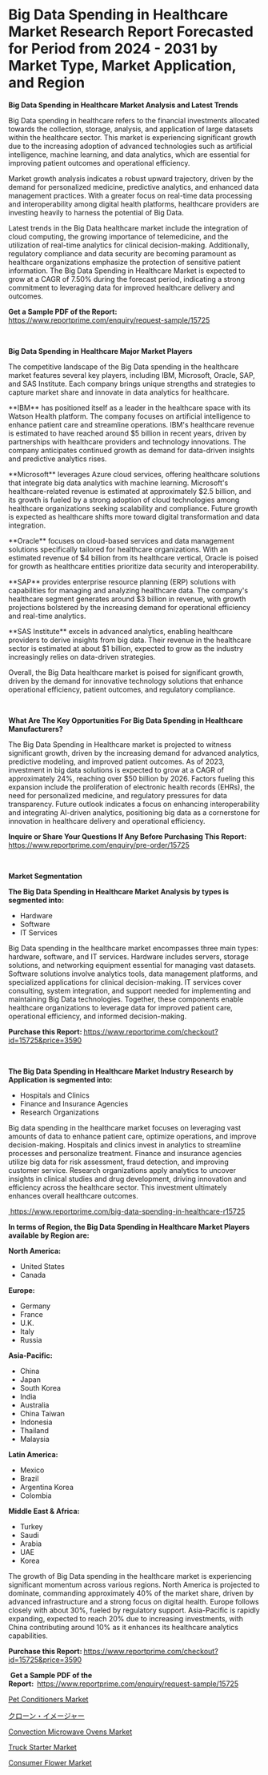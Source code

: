 <p><h1>Big Data Spending in Healthcare Market Research Report Forecasted for Period from 2024 -  2031 by Market Type, Market Application, and Region</h1></p><p><strong>Big Data Spending in Healthcare Market Analysis and Latest Trends</strong></p>
<p><p>Big Data spending in healthcare refers to the financial investments allocated towards the collection, storage, analysis, and application of large datasets within the healthcare sector. This market is experiencing significant growth due to the increasing adoption of advanced technologies such as artificial intelligence, machine learning, and data analytics, which are essential for improving patient outcomes and operational efficiency.</p><p>Market growth analysis indicates a robust upward trajectory, driven by the demand for personalized medicine, predictive analytics, and enhanced data management practices. With a greater focus on real-time data processing and interoperability among digital health platforms, healthcare providers are investing heavily to harness the potential of Big Data.</p><p>Latest trends in the Big Data healthcare market include the integration of cloud computing, the growing importance of telemedicine, and the utilization of real-time analytics for clinical decision-making. Additionally, regulatory compliance and data security are becoming paramount as healthcare organizations emphasize the protection of sensitive patient information. The Big Data Spending in Healthcare Market is expected to grow at a CAGR of 7.50% during the forecast period, indicating a strong commitment to leveraging data for improved healthcare delivery and outcomes.</p></p>
<p><strong>Get a Sample PDF of the Report:&nbsp;</strong> <a href="https://www.reportprime.com/enquiry/request-sample/15725">https://www.reportprime.com/enquiry/request-sample/15725</a></p>
<p>&nbsp;</p>
<p><strong>Big Data Spending in Healthcare Major Market Players</strong></p>
<p><p>The competitive landscape of the Big Data spending in the healthcare market features several key players, including IBM, Microsoft, Oracle, SAP, and SAS Institute. Each company brings unique strengths and strategies to capture market share and innovate in data analytics for healthcare.</p><p>**IBM** has positioned itself as a leader in the healthcare space with its Watson Health platform. The company focuses on artificial intelligence to enhance patient care and streamline operations. IBM's healthcare revenue is estimated to have reached around $5 billion in recent years, driven by partnerships with healthcare providers and technology innovations. The company anticipates continued growth as demand for data-driven insights and predictive analytics rises.</p><p>**Microsoft** leverages Azure cloud services, offering healthcare solutions that integrate big data analytics with machine learning. Microsoft's healthcare-related revenue is estimated at approximately $2.5 billion, and its growth is fueled by a strong adoption of cloud technologies among healthcare organizations seeking scalability and compliance. Future growth is expected as healthcare shifts more toward digital transformation and data integration.</p><p>**Oracle** focuses on cloud-based services and data management solutions specifically tailored for healthcare organizations. With an estimated revenue of $4 billion from its healthcare vertical, Oracle is poised for growth as healthcare entities prioritize data security and interoperability. </p><p>**SAP** provides enterprise resource planning (ERP) solutions with capabilities for managing and analyzing healthcare data. The company's healthcare segment generates around $3 billion in revenue, with growth projections bolstered by the increasing demand for operational efficiency and real-time analytics.</p><p>**SAS Institute** excels in advanced analytics, enabling healthcare providers to derive insights from big data. Their revenue in the healthcare sector is estimated at about $1 billion, expected to grow as the industry increasingly relies on data-driven strategies.</p><p>Overall, the Big Data healthcare market is poised for significant growth, driven by the demand for innovative technology solutions that enhance operational efficiency, patient outcomes, and regulatory compliance.</p></p>
<p>&nbsp;</p>
<p><strong>What Are The Key Opportunities For Big Data Spending in Healthcare Manufacturers?</strong></p>
<p><p>The Big Data Spending in Healthcare market is projected to witness significant growth, driven by the increasing demand for advanced analytics, predictive modeling, and improved patient outcomes. As of 2023, investment in big data solutions is expected to grow at a CAGR of approximately 24%, reaching over $50 billion by 2026. Factors fueling this expansion include the proliferation of electronic health records (EHRs), the need for personalized medicine, and regulatory pressures for data transparency. Future outlook indicates a focus on enhancing interoperability and integrating AI-driven analytics, positioning big data as a cornerstone for innovation in healthcare delivery and operational efficiency.</p></p>
<p><strong>Inquire or Share Your Questions If Any Before Purchasing This Report:</strong> <a href="https://www.reportprime.com/enquiry/pre-order/15725">https://www.reportprime.com/enquiry/pre-order/15725</a></p>
<p>&nbsp;</p>
<p><strong>Market Segmentation</strong></p>
<p><strong>The Big Data Spending in Healthcare Market Analysis by types is segmented into:</strong></p>
<p><ul><li>Hardware</li><li>Software</li><li>IT Services</li></ul></p>
<p><p>Big Data spending in the healthcare market encompasses three main types: hardware, software, and IT services. Hardware includes servers, storage solutions, and networking equipment essential for managing vast datasets. Software solutions involve analytics tools, data management platforms, and specialized applications for clinical decision-making. IT services cover consulting, system integration, and support needed for implementing and maintaining Big Data technologies. Together, these components enable healthcare organizations to leverage data for improved patient care, operational efficiency, and informed decision-making.</p></p>
<p><strong>Purchase this Report:&nbsp;</strong><a href="https://www.reportprime.com/checkout?id=15725&price=3590">https://www.reportprime.com/checkout?id=15725&price=3590</a></p>
<p>&nbsp;</p>
<p><strong>The Big Data Spending in Healthcare Market Industry Research by Application is segmented into:</strong></p>
<p><ul><li>Hospitals and Clinics</li><li>Finance and Insurance Agencies</li><li>Research Organizations</li></ul></p>
<p><p>Big data spending in the healthcare market focuses on leveraging vast amounts of data to enhance patient care, optimize operations, and improve decision-making. Hospitals and clinics invest in analytics to streamline processes and personalize treatment. Finance and insurance agencies utilize big data for risk assessment, fraud detection, and improving customer service. Research organizations apply analytics to uncover insights in clinical studies and drug development, driving innovation and efficiency across the healthcare sector. This investment ultimately enhances overall healthcare outcomes.</p></p>
<p><a href="https://www.reportprime.com/big-data-spending-in-healthcare-r15725">&nbsp;https://www.reportprime.com/big-data-spending-in-healthcare-r15725</a></p>
<p><strong>In terms of Region, the Big Data Spending in Healthcare Market Players available by Region are:</strong></p>
<p>
    <p> <strong> North America: </strong>
        <ul>
            <li>United States</li>
            <li>Canada</li>
        </ul>
        </p> 
    <p> <strong> Europe: </strong>
        <ul>
            <li>Germany</li>
            <li>France</li>
            <li>U.K.</li>
            <li>Italy</li>
            <li>Russia</li>
        </ul>
        </p> 
    <p> <strong> Asia-Pacific: </strong>
        <ul>
            <li>China</li>
            <li>Japan</li>
            <li>South Korea</li>
            <li>India</li>
            <li>Australia</li>
            <li>China Taiwan</li>
            <li>Indonesia</li>
            <li>Thailand</li>
            <li>Malaysia</li>
        </ul>
        </p> 
    <p> <strong> Latin America: </strong>
        <ul>
            <li>Mexico</li>
            <li>Brazil</li>
            <li>Argentina Korea</li>
            <li>Colombia</li>
        </ul>
        </p> 
    <p> <strong> Middle East & Africa: </strong>
        <ul>
            <li>Turkey</li>
            <li>Saudi</li>
            <li>Arabia</li>
            <li>UAE</li>
            <li>Korea</li>
        </ul>
    </p>
    </p>
<p><p>The growth of Big Data spending in the healthcare market is experiencing significant momentum across various regions. North America is projected to dominate, commanding approximately 40% of the market share, driven by advanced infrastructure and a strong focus on digital health. Europe follows closely with about 30%, fueled by regulatory support. Asia-Pacific is rapidly expanding, expected to reach 20% due to increasing investments, with China contributing around 10% as it enhances its healthcare analytics capabilities.</p></p>
<p><strong>Purchase this Report: </strong><a href="https://www.reportprime.com/checkout?id=15725&price=3590">https://www.reportprime.com/checkout?id=15725&price=3590</a></p>
<p>&nbsp;<strong>Get a Sample PDF of the Report:&nbsp;&nbsp;</strong><a href="https://www.reportprime.com/enquiry/request-sample/15725">https://www.reportprime.com/enquiry/request-sample/15725</a></p>
<p><strong></strong></p>
<p><p><a href="https://medium.com/@mintal14046644/the-pet-conditioners-industry-analysis-report-offers-a-comprehensive-and-current-examination-of-db1c987aa745">Pet Conditioners Market</a></p><p><a href="https://medium.com/@jordond5lezama/clone-imager-market-%E3%81%AE%E3%82%B0%E3%83%AD%E3%83%BC%E3%83%90%E3%83%AB%E5%B8%82%E5%A0%B4%E6%A6%82%E8%A6%81%E3%81%AF-%E4%B8%96%E7%95%8C%E3%81%8A%E3%82%88%E3%81%B3%E4%B8%BB%E8%A6%81%E5%B8%82%E5%A0%B4%E3%81%AB%E3%81%8A%E3%81%91%E3%82%8B%E6%A5%AD%E7%95%8C%E3%81%AB%E5%BD%B1%E9%9F%BF%E3%82%92%E4%B8%8E%E3%81%88%E3%82%8B%E4%B8%BB%E8%A6%81%E3%81%AA%E3%83%88%E3%83%AC%E3%83%B3%E3%83%89%E3%81%AB%E3%81%A4%E3%81%84%E3%81%A6-%E7%8B%AC%E8%87%AA%E3%81%AE%E8%A6%96%E7%82%B9%E3%82%92%E6%8F%90%E4%BE%9B%E3%81%97%E3%81%BE%E3%81%99-657db99af333">クローン・イメージャー</a></p><p><a href="https://medium.com/@mintal14046644/the-global-convection-microwave-ovens-market-is-projected-to-experience-an-annual-growth-rate-of-7568d43456fd">Convection Microwave Ovens Market</a></p><p><a href="https://issuu.com/reportprime-2/docs/truck-starter-market-size-2030.pptx_c868f941f98d0d">Truck Starter Market</a></p><p><a href="https://www.linkedin.com/pulse/global-consumer-flower-market-size-expected-reach-cagr-84-fjvre?trackingId=kzqwerIcQG%2BXTo71LdXpig%3D%3D">Consumer Flower Market</a></p></p>